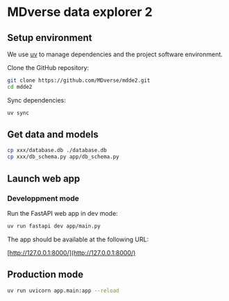 # MDverse data explorer 2

## Setup environment

We use [uv](https://docs.astral.sh/uv/getting-started/installation/)
to manage dependencies and the project software environment.

Clone the GitHub repository:

```sh
git clone https://github.com/MDverse/mdde2.git
cd mdde2
```

Sync dependencies:

```sh
uv sync
```

## Get data and models

```bash
cp xxx/database.db ./database.db
cp xxx/db_schema.py app/db_schema.py
```


## Launch web app

### Developpment mode

Run the FastAPI web app in dev mode:

```bash
uv run fastapi dev app/main.py
```

The app should be available at the following URL:

[http://127.0.0.1:8000/](http://127.0.0.1:8000/)


## Production mode

```bash
uv run uvicorn app.main:app --reload
```
